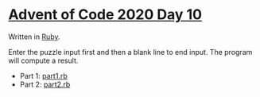 # [Advent of Code 2020 Day 10](https://adventofcode.com/2020/day/10)

Written in [Ruby](https://en.wikipedia.org/wiki/Ruby_(programming_language)).

Enter the puzzle input first and then a blank line to end input. The program will compute a result.

  * Part 1: [part1.rb](part1.rb)
  * Part 2: [part2.rb](part2.rb)